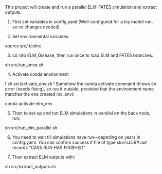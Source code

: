 
This project will create and run a parallel ELM-FATES simulation and extract outputs.

1. First set variables in config.yaml (Well-configured for a toy model run, so no changes needed)

2. Set environmental variables:

source src/.tcshrc

3. cd into ELM_Disease, then run once to load ELM and FATES branches:

sh src/run_once.sh

4. Activate conda environment

! sh src/activate_env.sh 
! Somehow the conda activate command throws an error (needs fixing), so run it outside, provided that the environment name matches the one created (xx_env):

conda activate elm_env

5. Then to set-up and run ELM simulations in parallel on the back node, run: 

sh src/run_elm_parallel.sh

6. You need to wait till simulations have run--depnding on years in config.yaml. You can confirm success if file of type slurmJOB#.out records "CASE.RUN HAS FINISHED"

7. Then extract ELM outputs with:

sh src/extract_outputs.sh


